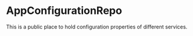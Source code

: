 # AppConfigurationRepo

This is a public place to hold configuration properties of different services.